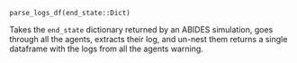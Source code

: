 ```
parse_logs_df(end_state::Dict)
```

Takes the `end_state` dictionary returned by an ABIDES simulation, goes through all the agents, extracts their log, and un-nest them returns a single dataframe with the logs from all the agents warning.
